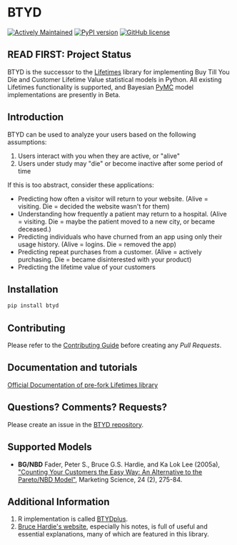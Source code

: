 # BTYD

[![Actively Maintained](https://img.shields.io/badge/Development%20Status-Active%20-yellowgreen.svg)](https://gist.github.com/cheerfulstoic/d107229326a01ff0f333a1d3476e068d)
[![PyPI version](https://badge.fury.io/py/btyd.svg)](https://badge.fury.io/py/btyd)
[![GitHub license](https://img.shields.io/github/license/ColtAllen/btyd)](https://github.com/ColtAllen/btyd/blob/master/LICENSE.txt)


## READ FIRST: Project Status

BTYD is the successor to the [Lifetimes](https://github.com/CamDavidsonPilon/lifetimes) library for implementing Buy Till You Die and Customer Lifetime Value statistical models in Python. All existing Lifetimes functionality is supported, and Bayesian [PyMC](https://github.com/pymc-devs) model implementations are presently in Beta.


## Introduction

BTYD can be used to analyze your users based on the following assumptions:

1. Users interact with you when they are active, or "alive"
2. Users under study may "die" or become inactive after some period of time

If this is too abstract, consider these applications:

 - Predicting how often a visitor will return to your website. (Alive = visiting. Die = decided the website wasn't for them)
 - Understanding how frequently a patient may return to a hospital. (Alive = visiting. Die = maybe the patient moved to a new city, or became deceased.)
 - Predicting individuals who have churned from an app using only their usage history. (Alive = logins. Die = removed the app)
 - Predicting repeat purchases from a customer. (Alive = actively purchasing. Die = became disinterested with your product)
 - Predicting the lifetime value of your customers


## Installation

```bash
pip install btyd
```

## Contributing

Please refer to the [Contributing Guide](https://github.com/ColtAllen/btyd/blob/master/CONTRIBUTING.md) before creating any *Pull Requests*.

## Documentation and tutorials
[Official Documentation of pre-fork Lifetimes library](http://lifetimes.readthedocs.io/en/latest/)


## Questions? Comments? Requests?

Please create an issue in the [BTYD repository](https://github.com/ColtAllen/btyd/issues).

## Supported Models

- **BG/NBD** Fader, Peter S., Bruce G.S. Hardie, and Ka Lok Lee (2005a),
       ["Counting Your Customers the Easy Way: An Alternative to the
       Pareto/NBD Model"](http://brucehardie.com/papers/018/fader_et_al_mksc_05.pdf), Marketing Science, 24 (2), 275-84.

## Additional Information

1. R implementation is called [BTYDplus](https://github.com/mplatzer/BTYDplus).
1. [Bruce Hardie's website](http://brucehardie.com/), especially his notes, is full of useful and essential explanations, many of which are featured in this library.
